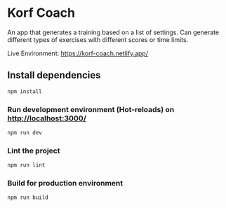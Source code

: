 # Korf Coach

An app that generates a training based on a list of settings.
Can generate different types of exercises with different scores or time limits.

Live Environment: <https://korf-coach.netlify.app/>

## Install dependencies

```bash
npm install
```

### Run development environment (Hot-reloads) on <http://localhost:3000/>

```bash
npm run dev
```

### Lint the project

```bash
npm run lint
```

### Build for production environment

```bash
npm run build
```
